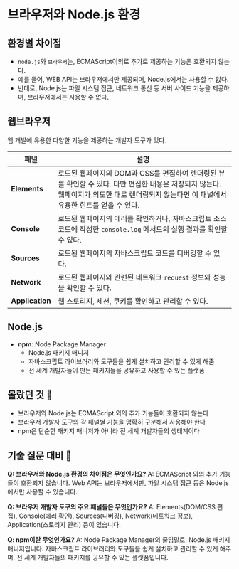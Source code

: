 # 브라우저와 Node.js 환경

## 환경별 차이점

-   `node.js`와 `브라우저`는, ECMAScript이외로 추가로 제공하는 기능은 호환되지 않는다.
-   예를 들어, WEB API는 브라우저에서만 제공되며, Node.js에서는 사용할 수 없다.
-   반대로, Node.js는 파일 시스템 접근, 네트워크 통신 등 서버 사이드 기능을 제공하며, 브라우저에서는 사용할 수 없다.

## 웹브라우저

웹 개발에 유용한 다양한 기능을 제공하는 개발자 도구가 있다.

| 패널            | 설명                                                                                                                                                                                        |
| --------------- | ------------------------------------------------------------------------------------------------------------------------------------------------------------------------------------------- |
| **Elements**    | 로드된 웹페이지의 DOM과 CSS를 편집하여 렌더링된 뷰를 확인할 수 있다. 다만 편집한 내용은 저장되지 않는다. 웹페이지가 의도한 대로 렌더링되지 않는다면 이 패널에서 유용한 힌트를 얻을 수 있다. |
| **Console**     | 로드된 웹페이지의 에러를 확인하거나, 자바스크립트 소스코드에 작성한 `console.log` 메서드의 실행 결과를 확인할 수 있다.                                                                      |
| **Sources**     | 로드된 웹페이지의 자바스크립트 코드를 디버깅할 수 있다.                                                                                                                                     |
| **Network**     | 로드된 웹페이지와 관련된 네트워크 `request` 정보와 성능을 확인할 수 있다.                                                                                                                   |
| **Application** | 웹 스토리지, 세션, 쿠키를 확인하고 관리할 수 있다.                                                                                                                                          |

## Node.js

-   **npm**: Node Package Manager
    -   Node.js 패키지 매니저
    -   자바스크립트 라이브러리와 도구들을 쉽게 설치하고 관리할 수 있게 해줌
    -   전 세계 개발자들이 만든 패키지들을 공유하고 사용할 수 있는 플랫폼

## 몰랐던 것 📝

-   브라우저와 Node.js는 ECMAScript 외의 추가 기능들이 호환되지 않는다
-   브라우저 개발자 도구의 각 패널별 기능을 명확히 구분해서 사용해야 한다
-   npm은 단순한 패키지 매니저가 아니라 전 세계 개발자들의 생태계이다

## 기술 질문 대비 🤔

**Q: 브라우저와 Node.js 환경의 차이점은 무엇인가요?**
A: ECMAScript 외의 추가 기능들이 호환되지 않습니다. Web API는 브라우저에서만, 파일 시스템 접근 등은 Node.js에서만 사용할 수 있습니다.

**Q: 브라우저 개발자 도구의 주요 패널들은 무엇인가요?**
A: Elements(DOM/CSS 편집), Console(에러 확인), Sources(디버깅), Network(네트워크 정보), Application(스토리지 관리) 등이 있습니다.

**Q: npm이란 무엇인가요?**
A: Node Package Manager의 줄임말로, Node.js 패키지 매니저입니다. 자바스크립트 라이브러리와 도구들을 쉽게 설치하고 관리할 수 있게 해주며, 전 세계 개발자들의 패키지를 공유할 수 있는 플랫폼입니다.
